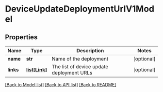 # DeviceUpdateDeploymentUrlV1Model

## Properties
Name | Type | Description | Notes
------------ | ------------- | ------------- | -------------
**name** | **str** | Name of the deployment | [optional] 
**links** | [**list[Link]**](Link.md) | The list of device update deployment URLs | [optional] 

[[Back to Model list]](../README.md#documentation-for-models) [[Back to API list]](../README.md#documentation-for-api-endpoints) [[Back to README]](../README.md)


